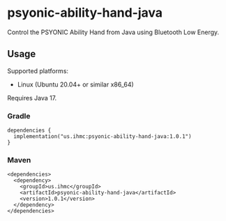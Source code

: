 # psyonic-ability-hand-java
Control the PSYONIC Ability Hand from Java using Bluetooth Low Energy.

## Usage

Supported platforms:
- Linux (Ubuntu 20.04+ or similar x86_64)

Requires Java 17.
### Gradle
```
dependencies {
  implementation("us.ihmc:psyonic-ability-hand-java:1.0.1")
}
```
### Maven
```
<dependencies>
  <dependency>
    <groupId>us.ihmc</groupId>
    <artifactId>psyonic-ability-hand-java</artifactId>
    <version>1.0.1</version>
  </dependency>
</dependencies>
```
